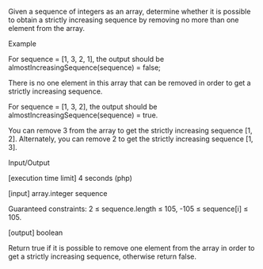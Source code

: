 Given a sequence of integers as an array, determine whether it is possible to obtain a strictly increasing sequence by removing no more than one element from the array.

Example

For sequence = [1, 3, 2, 1], the output should be
almostIncreasingSequence(sequence) = false;

There is no one element in this array that can be removed in order to get a strictly increasing sequence.

For sequence = [1, 3, 2], the output should be
almostIncreasingSequence(sequence) = true.

You can remove 3 from the array to get the strictly increasing sequence [1, 2]. Alternately, you can remove 2 to get the strictly increasing sequence [1, 3].

Input/Output

[execution time limit] 4 seconds (php)

[input] array.integer sequence

Guaranteed constraints:
2 ≤ sequence.length ≤ 105,
-105 ≤ sequence[i] ≤ 105.

[output] boolean

Return true if it is possible to remove one element from the array in order to get a strictly increasing sequence, otherwise return false.